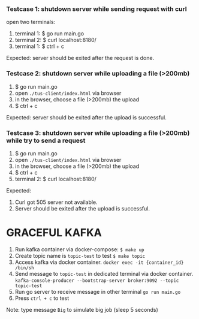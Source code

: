 ### Testcase 1: shutdown server while sending request with curl
open two terminals:
1. terminal 1: $ go run main.go
2. terminal 2: $ curl localhost:8180/
3. terminal 1: $ ctrl + c

Expected: server should be exited after the request is done.

### Testcase 2: shutdown server while uploading a file (>200mb) 
1. $ go run main.go
2. open `./tus-client/index.html` via browser
3. in the browser, choose a file (>200mb) the upload
4. $ ctrl + c

Expected: server should be exited after the upload is successful.

### Testcase 3: shutdown server while uploading a file (>200mb) while try to send a request
1. $ go run main.go
2. open `./tus-client/index.html` via browser
3. in the browser, choose a file (>200mb) the upload
4. $ ctrl + c
5. terminal 2: $ curl localhost:8180/

Expected: 
1. Curl got 505 server not available.
2. Server should be exited after the upload is successful.

# GRACEFUL KAFKA
1. Run kafka container via docker-compose: 
`$ make up`
2. Create topic name is `topic-test` to test
`$ make topic`
3. Access kafka via docker container.
`docker exec -it {container_id} /bin/sh`
4. Send message to `topic-test` in dedicated terminal via docker container.
`kafka-console-producer --bootstrap-server broker:9092 --topic topic-test`
5. Run go server to receive message in other terminal
`go run main.go`
6. Press `ctrl + c` to test

Note: type message `Big` to simulate big job (sleep 5 seconds)